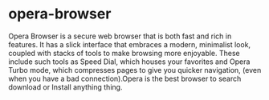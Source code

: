 # opera-browser
Opera Browser is a secure web browser that is both fast and rich in features. It has a slick interface that embraces a modern, minimalist look, coupled with stacks of tools to make browsing more enjoyable. These include such tools as Speed Dial, which houses your favorites and Opera Turbo mode, which compresses pages to give you quicker navigation, (even when you have a bad connection).Opera is the best browser to search download or Install anything thing.
